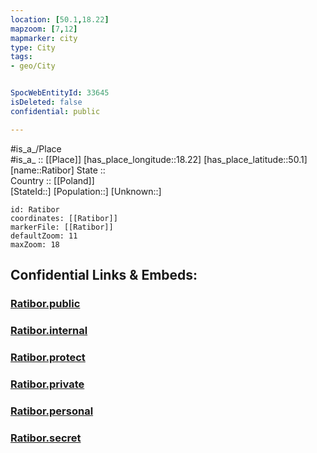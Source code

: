 ```yaml
---
location: [50.1,18.22] 
mapzoom: [7,12] 
mapmarker: city 
type: City
tags:
- geo/City


SpocWebEntityId: 33645
isDeleted: false
confidential: public

---
```

#is_a_/Place  
#is_a_ :: [[Place]] 
[has_place_longitude::18.22] 
[has_place_latitude::50.1] 
[name::Ratibor] 
State ::  
Country :: [[Poland]]  
[StateId::] 
[Population::] 
[Unknown::] 


```leaflet
id: Ratibor
coordinates: [[Ratibor]] 
markerFile: [[Ratibor]] 
defaultZoom: 11 
maxZoom: 18
```


## Confidential Links & Embeds: 

### [Ratibor.public](/_public/\Earth\Continent\Europe\Europe~East\Poland\Provinces~Poland\Silesian\CityRatibor.public.md) 

### [Ratibor.internal](/_internal/\Earth\Continent\Europe\Europe~East\Poland\Provinces~Poland\Silesian\CityRatibor.internal.md) 

### [Ratibor.protect](/_protect/\Earth\Continent\Europe\Europe~East\Poland\Provinces~Poland\Silesian\CityRatibor.protect.md) 

### [Ratibor.private](/_private/\Earth\Continent\Europe\Europe~East\Poland\Provinces~Poland\Silesian\CityRatibor.private.md) 

### [Ratibor.personal](/_personal/\Earth\Continent\Europe\Europe~East\Poland\Provinces~Poland\Silesian\CityRatibor.personal.md) 

### [Ratibor.secret](/_secret/\Earth\Continent\Europe\Europe~East\Poland\Provinces~Poland\Silesian\CityRatibor.secret.md)


